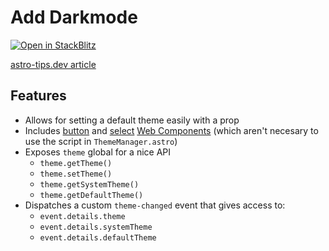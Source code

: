 # Add Darkmode

[![Open in StackBlitz](https://developer.stackblitz.com/img/open_in_stackblitz.svg)](https://stackblitz.com/github/astrolicious/astro-tips.dev/tree/main/examples/dark-mode)

[astro-tips.dev article](https://astro-tips.dev/recipes/dark-mode/)

## Features

- Allows for setting a default theme easily with a prop
- Includes [button](./src/components/ThemeToggle.astro) and [select](./src/components/ThemeToggle.astro) [Web Components](https://developer.mozilla.org/en-US/docs/Web/API/Web_components) (which aren't necesary to use the script in `ThemeManager.astro`)
- Exposes `theme` global for a nice API
  - `theme.getTheme()`
  - `theme.setTheme()`
  - `theme.getSystemTheme()`
  - `theme.getDefaultTheme()`
- Dispatches a custom `theme-changed` event that gives access to:
  - `event.details.theme`
  - `event.details.systemTheme`
  - `event.details.defaultTheme`
